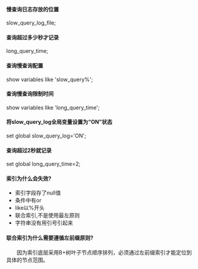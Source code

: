 #### 慢查询日志存放的位置
slow_query_log_file;

#### 查询超过多少秒才记录
long_query_time;

#### 查询慢查询配置
show variables like 'slow_query%';

#### 查询慢查询限制时间
show variables like 'long_query_time';

#### 将slow_query_log全局变量设置为“ON”状态
set global slow_query_log='ON';

#### 查询超过2秒就记录
set global long_query_time=2;

#### 索引为什么会失效?
* 索引字段存了null值
* 条件中有or
* like以%开头
* 联合索引,不是使用最左原则
* 字符串没有用引号引起来
    
#### 联合索引为什么需要遵循左前缀原则?
<div style="text-indent:2em">因为索引底层采用B+树叶子节点顺序排列，必须通过左前缀索引才能定位到具体的节点范围。</div>
    
